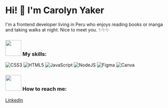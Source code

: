 # Hi! 👋 I'm Carolyn Yaker
 
I'm a frontend developer living in Peru who enjoys reading books or manga and taking walks at night. Nice to meet you. ✨✨✨

### <img src="https://media.giphy.com/media/VgCDAzcKvsR6OM0uWg/giphy.gif" width="50"> My skills:

![CSS3](https://img.shields.io/badge/css3-%231572B6.svg?style=for-the-badge&logo=css3&logoColor=white) ![HTML5](https://img.shields.io/badge/html5-%23E34F26.svg?style=for-the-badge&logo=html5&logoColor=white) ![JavaScript](https://img.shields.io/badge/javascript-%23323330.svg?style=for-the-badge&logo=javascript&logoColor=%23F7DF1E) ![NodeJS](https://img.shields.io/badge/node.js-6DA55F?style=for-the-badge&logo=node.js&logoColor=white) 	![Figma](https://img.shields.io/badge/figma-%23F24E1E.svg?style=for-the-badge&logo=figma&logoColor=white) ![Canva](https://img.shields.io/badge/Canva-%2300C4CC.svg?style=for-the-badge&logo=Canva&logoColor=white)


### <img src="https://media.giphy.com/media/VgCDAzcKvsR6OM0uWg/giphy.gif" width="50"> How to reach me: 
<a href="linkedin.com/in/carolyn-yaker">LinkedIn</a>





<!--
- 🔭 I’m currently working on ...
- 🌱 I’m currently learning ...
- 🤔 I’m looking for help with ...
- 💬 Ask me about ...
-  How to reach me: ...💼
- 😄 Pronouns: ...
- ⚡ Fun fact: ...
-->

